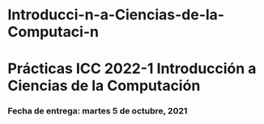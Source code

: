 # Introducci-n-a-Ciencias-de-la-Computaci-n
Prácticas ICC 2022-1
Introducción a Ciencias de la Computación
=========================================
### Fecha de entrega: martes 5 de octubre, 2021
